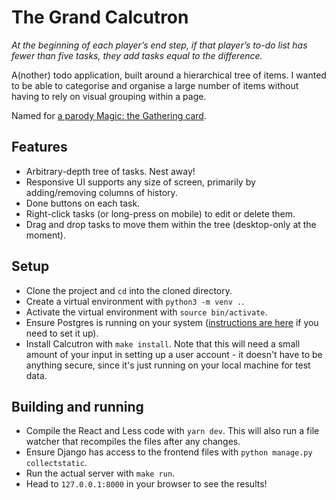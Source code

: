# The Grand Calcutron

_At the beginning of each player’s end step, if that player’s to-do list has fewer than five tasks, they add tasks equal to the difference._

A(nother) todo application, built around a hierarchical tree of items. I wanted to be able to categorise and organise a large number of items without having to rely on visual grouping within a page.

Named for [a parody Magic: the Gathering card](https://gatherer.wizards.com/Pages/Card/Details.aspx?multiverseid=439520).

## Features

* Arbitrary-depth tree of tasks. Nest away!
* Responsive UI supports any size of screen, primarily by adding/removing columns of history.
* Done buttons on each task.
* Right-click tasks (or long-press on mobile) to edit or delete them.
* Drag and drop tasks to move them within the tree (desktop-only at the moment).

## Setup

* Clone the project and `cd` into the cloned directory.
* Create a virtual environment with `python3 -m venv .`.
* Activate the virtual environment with `source bin/activate`.
* Ensure Postgres is running on your system ([instructions are here](https://www.postgresql.org/) if you need to set it up).
* Install Calcutron with `make install`. Note that this will need a small amount of your input in setting up a user account - it doesn't have to be anything secure, since it's just running on your local machine for test data.

## Building and running

* Compile the React and Less code with `yarn dev`. This will also run a file watcher that recompiles the files after any changes.
* Ensure Django has access to the frontend files with `python manage.py collectstatic`.
* Run the actual server with `make run`.
* Head to `127.0.0.1:8000` in your browser to see the results!
